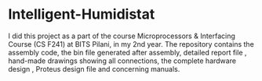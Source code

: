 # Intelligent-Humidistat

I did this project as a part of the course Microprocessors & Interfacing Course (CS F241) at BITS Pilani, in my 2nd year. The repository contains the 
assembly code, the bin file generated after assembly, detailed report file , hand-made drawings showing all connections, the complete 
hardware design , Proteus design file and concerning manuals.
